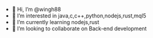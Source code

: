 - 👋 Hi, I’m @wingh88
- 👀 I’m interested in java,c,c++,python,nodejs,rust,mql5
- 🌱 I’m currently learning nodejs,rust
- 💞️ I’m looking to collaborate on Back-end development 

<!---
wingh88/wingh88 is a ✨ special ✨ repository because its `README.md` (this file) appears on your GitHub profile.
You can click the Preview link to take a look at your changes.
--->
